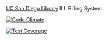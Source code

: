 [UC San Diego Library](http://libraries.ucsd.edu/ "UC San Diego Library") ILL Billing System.

[![Code Climate](https://codeclimate.com/repos/559aaef8e30ba06bfd0001d9/badges/c7609d3879a4d9b01db0/gpa.svg)](https://codeclimate.com/repos/559aaef8e30ba06bfd0001d9/feed)

[![Test Coverage](https://codeclimate.com/repos/559aaef8e30ba06bfd0001d9/badges/c7609d3879a4d9b01db0/coverage.svg)](https://codeclimate.com/repos/559aaef8e30ba06bfd0001d9/coverage)




